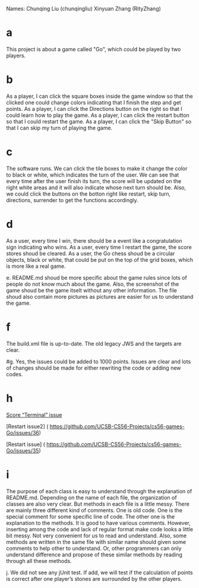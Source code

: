 Names:	Chunqing Liu  (chunqingliu)
	Xinyuan Zhang (RityZhang)

# a
This project is about a game called "Go", which could be played by two players.

# b
As a player, I can click the square boxes inside the game window so that the clicked one could change colors indicating that I finish the step and get points. As a player, I can click the Directions button on the right so that I could learn how to play the game. As a player, I can click the restart button so that I could restart the game. As a player, I can click the "Skip Button" so that I can skip my turn of playing the game.

# c
The software runs. We can click the tile boxes to make it change the color to black or white, which indicates the turn of the user. We can see that every time after the user finish its turn, the score will be updated on the right white areas and it will also indicate whose next turn should be. Also, we could click the buttons on the botton right like restart, skip turn, directions, surrender to get the functions accordingly.

# d
As a user, every time I win, there should be a event like a congratulation sign indicating who wins. As a user, every time I restart the game, the score stores shoud be cleared. As a user, the Go chess shoud be a circular objects, black or white, that could be put on the top of the grid boxes, which is more like a real game.

e. README.md shoud be more specific about the game rules since lots of people do not know much about the game. Also, the screenshot of the game shoud be the game itselt without any other information. The file shoud also contain more pictures as pictures are easier for us to understand the game.

# f
The build.xml file is up-to-date. The old legacy JWS and the targets are clear.

#g.
Yes, the issues could be added to 1000 points. Issues are clear and lots of changes should be made for either rewriting the code or adding new codes.

# h
[Score “Terminal” issue]( https://github.com/UCSB-CS56-Projects/cs56-games-Go/issues/37)

[Restart issue2] ( https://github.com/UCSB-CS56-Projects/cs56-games-Go/issues/36)

[Restart issue] ( https://github.com/UCSB-CS56-Projects/cs56-games-Go/issues/35)
   
# i
The purpose of each class is easy to understand through the explanation of README.md. Depending on the name of each file, the organization of classes are also very clear. But methods in each file is a little messy. There are mainly three different kind of comments. One is old code. One is the special comment for some specific line of code. The other one is the explanation to the methods. It is good to have various comments. However, inserting among the code and lack of regular format make code looks a little bit messy. Not very convenient for us to read and understand. Also, some methods are written in the same file with similar name should given some comments to help other to understand. Or, other programmers can only understand difference and propose of these similar methods by reading through all these methods.

j. We did not see any jUnit test. If add, we will test if the calculation of points is correct after one player’s stones are surrounded by the other players.
